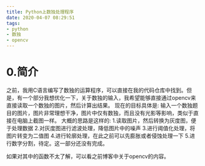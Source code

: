 ```yaml
---
title: Python上数独处理程序
date: 2020-04-07 08:29:51
tags:
- python
- 数独
- opencv
---
```


# 0.简介
之前，我用C语言编写了数独的运算程序，可以直接在我的代码仓库中找到。但是，有一个部分我想优化一下，关于数独的输入，我希望能够直接通过opencv来直接读取一个数独的图片，然后计算出结果。
现在的目标具体是:
输入一个数独题目的图片，图片非常理想干净，图片中仅有数独，而且没有光影等影响，类似于直接在电脑上截图一样。
大概的思路是这样的:
1.读取图片，然后转换为灰度图，便于处理数据
2.对灰度图进行滤波处理，降低图片中的噪声
3.进行阈值化处理，将图片转变为二值图
4.进行轮廓处理，在此之前可以先膨胀或者侵蚀处理一下
5.进行数字分割，待定。这一部分还没有完成。

如果对其中的函数不太了解，可以看之前博客中关于opencv的内容。



